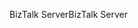<span data-ttu-id="90064-101">BizTalk Server</span><span class="sxs-lookup"><span data-stu-id="90064-101">BizTalk Server</span></span>